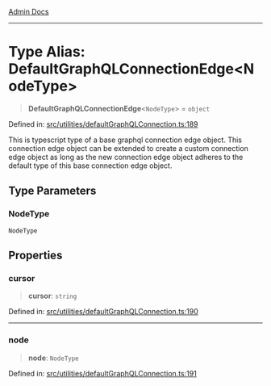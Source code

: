 [Admin Docs](/)

***

# Type Alias: DefaultGraphQLConnectionEdge\<NodeType\>

> **DefaultGraphQLConnectionEdge**\<`NodeType`\> = `object`

Defined in: [src/utilities/defaultGraphQLConnection.ts:189](https://github.com/Sourya07/talawa-api/blob/4e4298c85a0d2c28affa824f2aab7ec32b5f3ac5/src/utilities/defaultGraphQLConnection.ts#L189)

This is typescript type of a base graphql connection edge object. This connection edge object can be extended to create a custom connection edge object as long as the new connection edge object adheres to the default type of this base connection edge object.

## Type Parameters

### NodeType

`NodeType`

## Properties

### cursor

> **cursor**: `string`

Defined in: [src/utilities/defaultGraphQLConnection.ts:190](https://github.com/Sourya07/talawa-api/blob/4e4298c85a0d2c28affa824f2aab7ec32b5f3ac5/src/utilities/defaultGraphQLConnection.ts#L190)

***

### node

> **node**: `NodeType`

Defined in: [src/utilities/defaultGraphQLConnection.ts:191](https://github.com/Sourya07/talawa-api/blob/4e4298c85a0d2c28affa824f2aab7ec32b5f3ac5/src/utilities/defaultGraphQLConnection.ts#L191)
